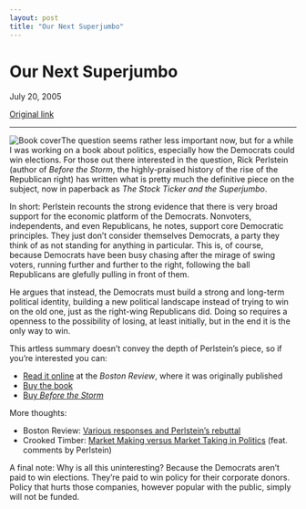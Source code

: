 ```yaml
---
layout: post
title: "Our Next Superjumbo"
---
```

Our Next Superjumbo
===================

July 20, 2005

[Original link](http://www.aaronsw.com/weblog/superjumbo)

* * * * *

![Book cover](image1_superjumbo)The question seems rather less important
now, but for a while I was working on a book about politics, especially
how the Democrats could win elections. For those out there interested in
the question, Rick Perlstein (author of *Before the Storm*, the
highly-praised history of the rise of the Republican right) has written
what is pretty much the definitive piece on the subject, now in
paperback as *The Stock Ticker and the Superjumbo*.

In short: Perlstein recounts the strong evidence that there is very
broad support for the economic platform of the Democrats. Nonvoters,
independents, and even Republicans, he notes, support core Democratic
principles. They just don’t consider themselves Democrats, a party they
think of as not standing for anything in particular. This is, of course,
because Democrats have been busy chasing after the mirage of swing
voters, running further and further to the right, following the ball
Republicans are glefully pulling in front of them.

He argues that instead, the Democrats must build a strong and long-term
political identity, building a new political landscape instead of trying
to win on the old one, just as the right-wing Republicans did. Doing so
requires a openness to the possibility of losing, at least initially,
but in the end it is the only way to win.

This artless summary doesn’t convey the depth of Perlstein’s piece, so
if you’re interested you can:

-   [Read it online](http://www.bostonreview.net/BR29.3/perlstein.html)
    at the *Boston Review*, where it was originally published
-   [Buy the
    book](http://www.amazon.com/exec/obidos/ASIN/0976147505/coolbooks02/)
-   [Buy *Before the
    Storm*](http://www.amazon.com/exec/obidos/ASIN/0809028581/coolbooks02)

More thoughts:

-   Boston Review: [Various responses and Perlstein’s
    rebuttal](http://bostonreview.net/BR29.3/contents.html)
-   Crooked Timber: [Market Making versus Market Taking in
    Politics](http://crookedtimber.org/2005/06/24/market-making-versus-market-taking-in-politics/)
    (feat. comments by Perlstein)

A final note: Why is all this uninteresting? Because the Democrats
aren’t paid to win elections. They’re paid to win policy for their
corporate donors. Policy that hurts those companies, however popular
with the public, simply will not be funded.

[image1_superjumbo]: image1_superjumbo.jpg